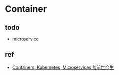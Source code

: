 # Container

## todo
* microservice


## ref
* [Containers, Kubernetes, Microservices 的前世今生](https://blog.oursky.com/2019/03/08/containers-kubernetes-microservices/)